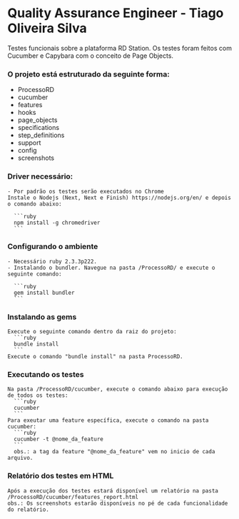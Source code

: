 # Quality Assurance Engineer - Tiago Oliveira Silva
  Testes funcionais sobre a plataforma RD Station. Os testes foram feitos com Cucumber e Capybara com o conceito de Page Objects.

### O projeto está estruturado da seguinte forma: ###

-  ProcessoRD
-  cucumber
-  features
-  hooks
-  page_objects
-  specifications
-  step_definitions
-  support
-  config
-  screenshots

### Driver necessário: ###
    - Por padrão os testes serão executados no Chrome
    Instale o Nodejs (Next, Next e Finish) https://nodejs.org/en/ e depois o comando abaixo:

      ```ruby
      npm install -g chromedriver
      ```

### Configurando o ambiente ###

    - Necessário ruby 2.3.3p222.
    - Instalando o bundler. Navegue na pasta /ProcessoRD/ e execute o seguinte comando:

      ```ruby
      gem install bundler
      ```
### Instalando as gems ###
    Execute o seguinte comando dentro da raiz do projeto:
      ```ruby
      bundle install
      ```
    Execute o comando "bundle install" na pasta ProcessoRD.

### Executando os testes ###

    Na pasta /ProcessoRD/cucumber, execute o comando abaixo para execução de todos os testes:
      ```ruby
      cucumber
      ```
    Para exeutar uma feature específica, execute o comando na pasta cucumber:
      ```ruby
      cucumber -t @nome_da_feature
      ```
      obs.: a tag da feature "@nome_da_feature" vem no inicio de cada arquivo.

### Relatório dos testes em HTML ###
    Após a execução dos testes estará disponível um relatório na pasta /ProcessoRD/cucumber/features_report.html
    obs.: Os screenshots estarão disponíveis no pé de cada funcionalidade do relatório.
